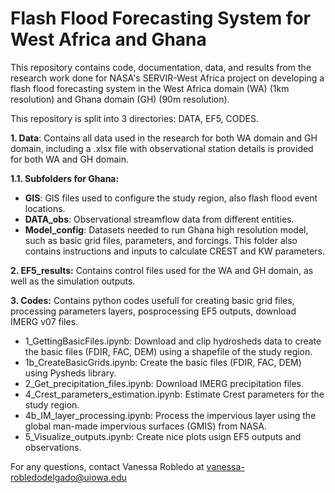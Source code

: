 # Flash Flood Forecasting System for West Africa and Ghana

This repository contains code, documentation, data, and results from the research work done for NASA's SERVIR-West Africa project on developing a flash flood forecasting system in the West Africa domain (WA) (1km resolution) and Ghana domain (GH) (90m resolution).

This repository is split into 3 directories: DATA, EF5, CODES.

**1. Data**: Contains all data used in the research for both WA domain and GH domain, including a .xlsx file with observational station details is provided for both WA and GH domain.

**1.1. Subfolders for Ghana:**

- **GIS**: GIS files used to configure the study region, also flash flood event locations.
- **DATA_obs**: Observational streamflow data from different entities.
- **Model_config**: Datasets needed to run Ghana high resolution model, such as basic grid files, parameters, and forcings. This folder also contains instructions and inputs to calculate CREST and KW parameters.


**2. EF5_results:** Contains control files used for the WA and GH domain, as well as the simulation outputs. 

**3. Codes:** Contains python codes usefull for creating basic grid files, processing parameters layers, posprocessing EF5 outputs, download IMERG v07 files.
- 1_GettingBasicFiles.ipynb: Download and clip hydrosheds data to create the basic files (FDIR, FAC, DEM) using a shapefile of the study region.
- 1b_CreateBasicGrids.ipynb: Create the basic files (FDIR, FAC, DEM) using Pysheds library.
- 2_Get_precipitation_files.ipynb: Download IMERG precipitation files.
- 4_Crest_parameters_estimation.ipynb: Estimate Crest parameters for the study region.
- 4b_IM_layer_processing.ipynb: Process the impervious layer using the global man-made impervious surfaces (GMIS) from NASA.
- 5_Visualize_outputs.ipynb: Create nice plots usign EF5 outputs and observations.
  
For any questions, contact Vanessa Robledo at vanessa-robledodelgado@uiowa.edu
